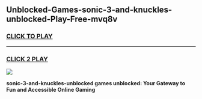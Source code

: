 
## Unblocked-Games-sonic-3-and-knuckles-unblocked-Play-Free-mvq8v
<h3>
<a href="https://premium76.site?title=sonic-3-and-knuckles-unblocked&ref=18A">CLICK TO PLAY</a></h3>
<hr>

<h3>
<a href="https://premium76.site?title=sonic-3-and-knuckles-unblocked&ref=18A">CLICK 2 PLAY</a>
  
</h3>

<a href="https://premium76.site?title=sonic-3-and-knuckles-unblocked&ref=18A"><img src="https://clearcache.store/games.png"></a>


**sonic-3-and-knuckles-unblocked games unblocked: Your Gateway to Fun and Accessible Online Gaming**
